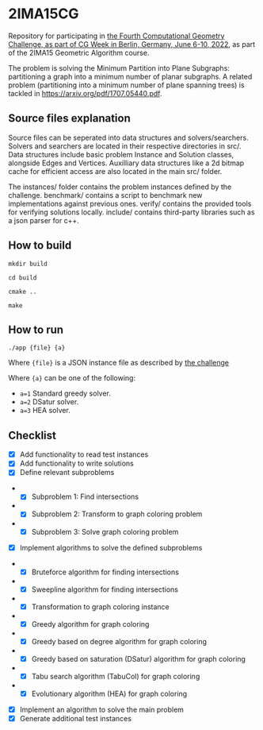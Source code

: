# 2IMA15CG

Repository for participating in [the Fourth Computational Geometry Challenge, as part of CG Week in 
Berlin, Germany, June 6-10, 2022](https://cgshop.ibr.cs.tu-bs.de/competition/cg-shop-2022/), as part 
of the 2IMA15 Geometric Algorithm course.

The problem is solving the Minimum Partition into Plane Subgraphs: partitioning a graph into a minimum number of planar subgraphs. A related problem (partitioning into a minimum number of plane spanning trees) is tackled in https://arxiv.org/pdf/1707.05440.pdf.

## Source files explanation

Source files can be seperated into data structures and solvers/searchers. Solvers and searchers are located in their respective directories in src/. Data structures include basic problem Instance and Solution classes, alongside Edges and Vertices. Auxilliary data structures like a 2d bitmap cache for efficient access are also located in the main src/ folder.

The instances/ folder contains the problem instances defined by the challenge. benchmark/ contains a script to benchmark new implementations against previous ones. verify/ contains the provided tools for verifying solutions locally. include/ contains third-party libraries such as a json parser for c++.

## How to build

`mkdir build`

`cd build`

`cmake ..`

`make`

## How to run

`./app {file} {a}`

Where `{file}` is a JSON instance file as described by [the challenge](https://cgshop.ibr.cs.tu-bs.de/competition/cg-shop-2022/#instance-format)

Where `{a}` can be one of the following:
- `a=1` Standard greedy solver.
- `a=2` DSatur solver.
- `a=3` HEA solver.


## Checklist

- [x] Add functionality to read test instances
- [x] Add functionality to write solutions
- [x] Define relevant subproblems
- - [x] Subproblem 1: Find intersections
- - [x] Subproblem 2: Transform to graph coloring problem
- - [x] Subproblem 3: Solve graph coloring problem
- [x] Implement algorithms to solve the defined subproblems 
- - [x] Bruteforce algorithm for finding intersections
- - [x] Sweepline algorithm for finding intersections
- - [x] Transformation to graph coloring instance
- - [x] Greedy algorithm for graph coloring
- - [x] Greedy based on degree algorithm for graph coloring
- - [x] Greedy based on saturation (DSatur) algorithm for graph coloring
- - [x] Tabu search algorithm (TabuCol) for graph coloring
- - [x] Evolutionary algorithm (HEA) for graph coloring
- [x] Implement an algorithm to solve the main problem
- [x] Generate additional test instances
